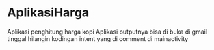# AplikasiHarga
Aplikasi penghitung harga kopi
Aplikasi outputnya bisa di buka di gmail tinggal hilangin kodingan intent yang di comment di mainactivity
